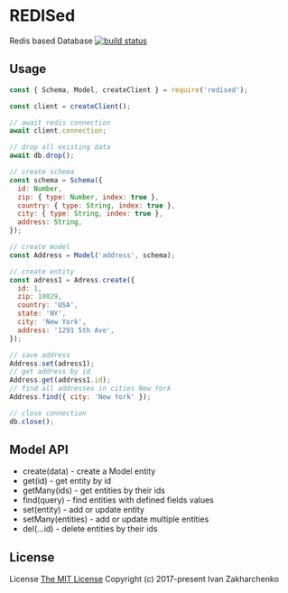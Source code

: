 # REDISed
Redis based Database
[![build status](https://travis-ci.org/3axap4eHko/redised.svg?branch=master)](https://travis-ci.org/3axap4eHko/redised)

## Usage

``` javascript
const { Schema, Model, createClient } = require('redised');

const client = createClient();

// await redis connection
await client.connection;

// drop all existing data
await db.drop();

// create schema
const schema = Schema({
  id: Number,
  zip: { type: Number, index: true },
  country: { type: String, index: true },
  city: { type: String, index: true },
  address: String,
});

// create model
const Address = Model('address', schema);

// create entity
const adress1 = Adress.create({
  id: 1,
  zip: 10029,
  country: 'USA',
  state: 'NY',
  city: 'New York',
  address: '1291 5th Ave',
});

// save address
Address.set(adress1);
// get address by id
Address.get(address1.id);
// find all addresses in cities New York
Address.find({ city: 'New York' });

// close connection
db.close();
```

## Model API

 - create(data) - create a Model entity 
 - get(id) - get entity by id
 - getMany(ids) - get entities by their ids
 - find(query) - find entities with defined fields values
 - set(entity) - add or update entity
 - setMany(entities) - add or update multiple entities
 - del(...id) - delete entities by their ids 
 
## License

License [The MIT License](http://opensource.org/licenses/MIT)
Copyright (c) 2017-present Ivan Zakharchenko